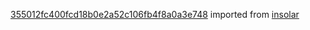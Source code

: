 [355012fc400fcd18b0e2a52c106fb4f8a0a3e748](https://github.com/insolar/insolar/commit/355012fc400fcd18b0e2a52c106fb4f8a0a3e748) imported from [insolar](https://github.com/insolar/insolar)
